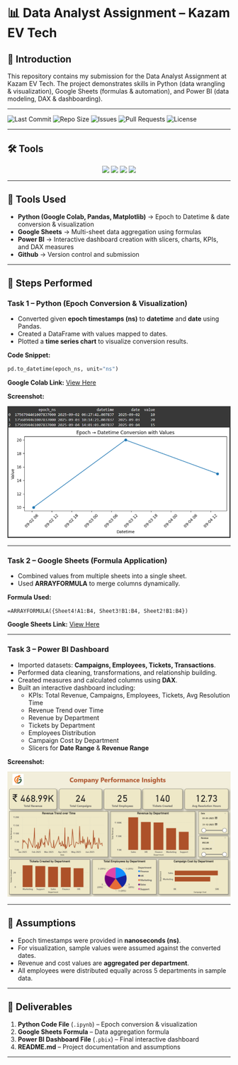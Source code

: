 # 📊 Data Analyst Assignment – Kazam EV Tech

## 🔹 Introduction
This repository contains my submission for the Data Analyst Assignment at Kazam EV Tech.
The project demonstrates skills in Python (data wrangling & visualization), Google Sheets (formulas & automation), and Power BI (data modeling, DAX & dashboarding).  

---

![Last Commit](https://img.shields.io/github/last-commit/Laksh151098/Kazam-Assignment)
![Repo Size](https://img.shields.io/github/repo-size/Laksh151098/Kazam-Assignment)
![Issues](https://img.shields.io/github/issues/Laksh151098/Kazam-Assignment)
![Pull Requests](https://img.shields.io/github/issues-pr/Laksh151098/Kazam-Assignment)
![License](https://img.shields.io/github/license/Laksh151098/Kazam-Assignment)

---

## 🛠 Tools

<p align="center">
  <img src="https://img.shields.io/badge/Python-3776AB?style=for-the-badge&logo=python&logoColor=white">
  <img src="https://img.shields.io/badge/Google%20Sheets-34A853?style=for-the-badge&logo=google-sheets&logoColor=white">
  <img src="https://img.shields.io/badge/Power%20BI-F2C811?style=for-the-badge&logo=power-bi&logoColor=black">
  <img src="https://img.shields.io/badge/Jupyter-F37626?style=for-the-badge&logo=Jupyter&logoColor=white">
</p>

---


## 🔹 Tools Used
- **Python (Google Colab, Pandas, Matplotlib)** → Epoch to Datetime & date conversion & visualization  
- **Google Sheets** → Multi-sheet data aggregation using formulas  
- **Power BI** → Interactive dashboard creation with slicers, charts, KPIs, and DAX measures
- **Github** → Version control and submission

---

## 🔹 Steps Performed  

### **Task 1 – Python (Epoch Conversion & Visualization)**
- Converted given **epoch timestamps (ns)** to **datetime** and **date** using Pandas.  
- Created a DataFrame with values mapped to dates.  
- Plotted a **time series chart** to visualize conversion results.  

**Code Snippet:**  
```python
pd.to_datetime(epoch_ns, unit="ns")
```  
**Google Colab Link:** [View Here](https://colab.research.google.com/drive/1JXl9N9GrlE6fNyYUshEuMI0JPoVUGqy-?usp=sharing)

**Screenshot:** 

![Epoch Conversion Output](P1.png)


---

### **Task 2 – Google Sheets (Formula Application)**
- Combined values from multiple sheets into a single sheet.  
- Used **ARRAYFORMULA** to merge columns dynamically.  

**Formula Used:**  
```excel
=ARRAYFORMULA({Sheet4!A1:B4, Sheet3!B1:B4, Sheet2!B1:B4})
```  

**Google Sheets Link:** [View Here](https://docs.google.com/spreadsheets/d/12RmKh_H1jKdIB0osLjs5FwUGTE0udutI3JEHR6Nz4lg/edit?usp=sharing)


---

### **Task 3 – Power BI Dashboard**
- Imported datasets: **Campaigns, Employees, Tickets, Transactions**.  
- Performed data cleaning, transformations, and relationship building.  
- Created measures and calculated columns using **DAX**.  
- Built an interactive dashboard including:  
  - KPIs: Total Revenue, Campaigns, Employees, Tickets, Avg Resolution Time  
  - Revenue Trend over Time  
  - Revenue by Department  
  - Tickets by Department  
  - Employees Distribution  
  - Campaign Cost by Department  
  - Slicers for **Date Range** & **Revenue Range**  

**Screenshot:** 

![Power BI Dashboard](P3.png)

---

## 🔹 Assumptions
- Epoch timestamps were provided in **nanoseconds (ns)**.  
- For visualization, sample values were assumed against the converted dates.  
- Revenue and cost values are **aggregated per department**.  
- All employees were distributed equally across 5 departments in sample data.  

---

## 🔹 Deliverables
1. **Python Code File** (`.ipynb`) – Epoch conversion & visualization  
2. **Google Sheets Formula** – Data aggregation formula  
3. **Power BI Dashboard File** (`.pbix`) – Final interactive dashboard  
4. **README.md** – Project documentation and assumptions 

---

